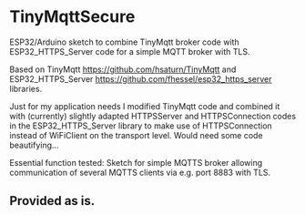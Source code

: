 # TinyMqttSecure
ESP32/Arduino sketch to combine TinyMqtt broker code with ESP32_HTTPS_Server code for a simple MQTT broker with TLS.

Based on TinyMqtt https://github.com/hsaturn/TinyMqtt and ESP32_HTTPS_Server https://github.com/fhessel/esp32_https_server libraries.

Just for my application needs I modified TinyMqtt code and combined it with (currently) slightly adapted HTTPSServer and HTTPSConnection codes in the ESP32_HTTPS_Server library to make use of HTTPSConnection instead of WiFiClient on the transport level. Would need some code beautifying...

   Essential function tested:
    Sketch for simple MQTTS broker allowing communication of several MQTTS clients via e.g. port 8883 with TLS.

## Provided as is.
